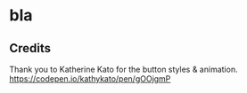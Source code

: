 # bla


## Credits
Thank you to Katherine Kato for the button styles & animation.
https://codepen.io/kathykato/pen/gOOjgmP
